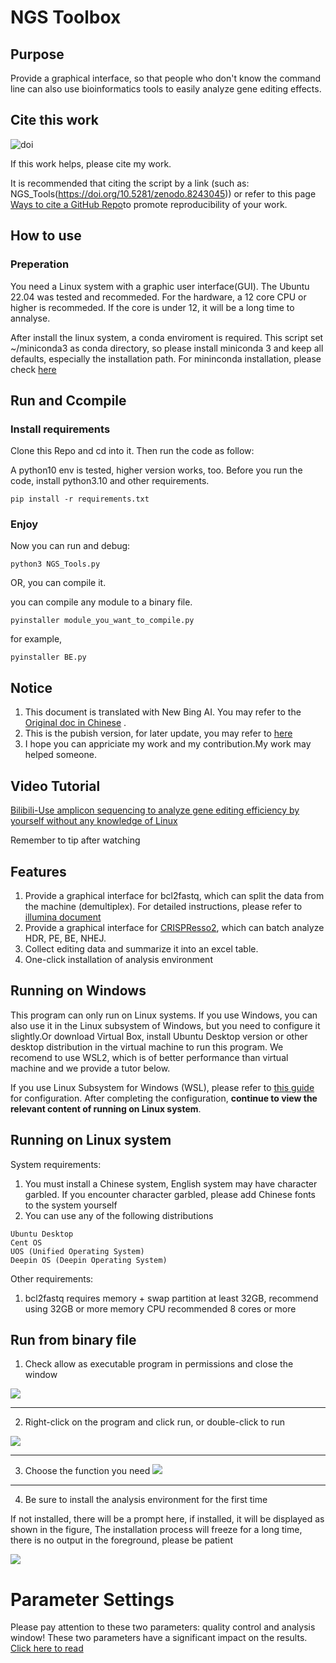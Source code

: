 # NGS Toolbox
## Purpose
Provide a graphical interface, so that people who don't know the command line can also use bioinformatics tools to easily analyze gene editing effects.

## Cite this work
![doi](https://zenodo.org/badge/DOI/10.5281/zenodo.8243045.svg)


If this work helps, please cite my work.

It is recommended that citing the script by a link (such as: NGS_Tools(https://doi.org/10.5281/zenodo.8243045)) or refer to this page [Ways to cite a GitHub Repo](https://www.wikihow.com/Cite-a-GitHub-Repository)to promote reproducibility of your work.

## How to use
### Preperation
You need a Linux system with a graphic user interface(GUI). The Ubuntu 22.04 was tested and recommeded. For the hardware, a 12 core CPU or higher is recommeded. If the core is under 12, it will be a long time to annalyse.

After install the linux system, a conda enviroment is required. This script set ~/miniconda3 as conda directory, so please install miniconda 3 and keep all defaults, especially the installation path. For mininconda installation, please check [here](https://docs.conda.io/projects/miniconda/en/latest/)

## Run and Ccompile
### Install requirements
Clone this Repo and cd into it. Then run the code as follow:

A python10 env is tested, higher version works, too. Before you run the code, install python3.10 and other requirements.
```
pip install -r requirements.txt
```
### Enjoy
Now you can run and debug:
```
python3 NGS_Tools.py
```

OR, you can compile it.

you can compile any module to a binary file.

```
pyinstaller module_you_want_to_compile.py
```

for example, 
```
pyinstaller BE.py
```


## Notice
1. This document is translated with New Bing AI. You may refer to the [Original doc in Chinese](https://github.com/Hanhui-Ma-Lab/NGS_Tools/blob/master/README_ZH.md) .
2. This is the pubish version, for later update, you may refer to [here](https://github.com/Masterchiefm/NGS_Tools)
3. I hope you can appriciate my work and my contribution.My work may helped someone.
   
## Video Tutorial
[Bilibili-Use amplicon sequencing to analyze gene editing efficiency by yourself without any knowledge of Linux](https://www.bilibili.com/video/BV1q84y1w7HH/)

Remember to tip after watching

## Features
1. Provide a graphical interface for bcl2fastq, which can split the data from the machine (demultiplex).
For detailed instructions, please refer to [illumina document](https://support.illumina.com/sequencing/sequencing_software/bcl2fastq-conversion-software.html)
2. Provide a graphical interface for [CRISPResso2](https://github.com/pinellolab/CRISPResso2), which can batch analyze HDR, PE, BE, NHEJ.
3. Collect editing data and summarize it into an excel table.
4. One-click installation of analysis environment


## Running on Windows
This program can only run on Linux systems. If you use Windows, you can also use it in the Linux subsystem of Windows, but you need to configure it slightly.Or download Virtual Box, install Ubuntu Desktop version or other desktop distribution in the virtual machine to run this program. We recomend to use WSL2, which is of better performance than virtual machine and we provide a tutor below.

If you use Linux Subsystem for Windows (WSL), please refer to [this guide](Windows_HELP/HELP_WIN.md) for configuration. After completing the configuration, **continue to view the relevant content of running on Linux system**.


## Running on Linux system
System requirements:
1. You must install a Chinese system, English system may have character garbled. If you encounter character garbled, please add Chinese fonts to the system yourself
2. You can use any of the following distributions
```
Ubuntu Desktop
Cent OS
UOS (Unified Operating System)
Deepin OS (Deepin Operating System)
```

Other requirements:
1. bcl2fastq requires memory + swap partition at least 32GB, recommend using 32GB or more memory CPU recommended 8 cores or more


## Run from binary file

1. Check allow as executable program in permissions and close the window

![](2.png)

----
2. Right-click on the program and click run, or double-click to run

![](3.png)

----
3. Choose the function you need
![](4.png)

---

4. Be sure to install the analysis environment for the first time

If not installed, there will be a prompt here, if installed, it will be displayed as shown in the figure,
The installation process will freeze for a long time, there is no output in the foreground, please be patient

![](5.png)


# Parameter Settings
Please pay attention to these two parameters: quality control and analysis window! These two parameters have a significant impact on the results. [Click here to read](https://gitee.com/MasterChiefm/NGS_Tools/blob/master/help/parameters.md)
